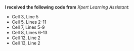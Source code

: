**I received the following code from** *Xpert Learning Assistant*:

- Cell 3, Line 5
- Cell 5, Lines 2-11
- Cell 7, Lines 5-9
- Cell 8, Lines 6-13
- Cell 12, Line 2
- Cell 13, Line 2
